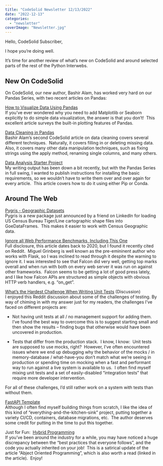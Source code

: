 ```yaml
---
title: "CodeSolid Newsletter 12/13/2022"
date: "2022-12-13"
categories: 
  - "newsletter"
coverImage: "Newsletter.jpg"
---
```


Hello, CodeSolid Subscriber,

I hope you’re doing well.

It’s time for another review of what’s new on CodeSolid and around selected parts of the rest of the Python Interwebs.

## New On CodeSolid

On CodeSolid, our new author, Bashir Alam, has worked very hard on our Pandas Series, with two recent articles on Pandas:

[How to Visualize Data Using Pandas](https://codesolid.com/how-to-visualize-data-using-pandas/)  
If you’ve ever wondered why you need to add Matplotlib or Seaborn explicitly to do simple data visualization, the answer is that you don’t!  This excellent article surveys the built-in plotting features of Pandas.  

[Data Cleaning in Pandas](https://codesolid.com/data-cleaning-in-pandas/)  
Bashir Alam’s second CodeSolid article on data cleaning covers several different techniques.  Naturally, it covers filling in or deleting missing data.  Also, it covers many other data manipulation techniques, such as fixing strings using the apply method, renaming single columns, and many others.

[Data Analysis Starter Project](https://codesolid.com/python-data-analysis-starter-project/)  
My writing output has been down a bit recently, but with the Pandas Series in full swing, I wanted to publish instructions for installing the basic requirements, so we wouldn’t have to write them over and over again for every article.  This article covers how to do it using either Pip or Conda.

## Around The Web

[Pygris - Geographic Datasets](https://walker-data.com/pygris/)  
Pygris is a new package just announced by a friend on LinkedIn for loading US Census Bureau Tiger/Line cartographic shape files into GoeDataFrames.  This makes it easier to work with Census Geographic data.

[Ignore all Web Performance Benchmarks, Including This One](https://blog.miguelgrinberg.com/post/ignore-all-web-performance-benchmarks-including-this-one)  
Full disclosure, this article dates back to 2020, but I found it recently cited on Reddit.  Miguel Grinberg is well known as the pre-emininent author who works with Flask, so I was inclined to read through it despite the warning to ignore it. I was interested to see that Falcon did very well, getting top marks overall and when run with both on every web server it was run on against other frameworks.  Falcon seems to be getting a lot of good press lately, and I like how Falcon APIs are structured as simple objects with obvious HTTP verb handlers, e.g. “on\_get”.

[What’s the Hardest Challenge When Writing Unit Tests](https://www.reddit.com/r/Python/comments/zckje7/what_is_the_hardest_challenge_when_writing_unit/) (Discussion)  
I enjoyed this Reddit discussion about some of the challenges of testing. By way of chiming in with my answer just for my readers, the challenges I’ve faced on different projects are:  

- Not having unit tests at all / no management support for adding them.  I’ve found the best way to overcome this is to suggest starting small and then show the results – finding bugs that otherwise would have been uncovered in production.

- Tests that differ from the production stack.  I know, I know:  Unit tests are supposed to use mocks, right?  However, I’ve often encountered issues where we end up debugging why the behavior of the mocks / in memory-database / what-have-you don’t match what we’re seeing in production or spending time on mocking when a fast and performant way to run against a live system is available to us.  I often find myself mixing unit tests and a set of easily-disabled “integration tests” that require more developer intervention.

  
For all of these challenges, I’d still rather work on a system with tests than without them.

[FastAPI Template](https://bitestreams.com/blog/fastapi_template/)  
Although I often find myself building things from scratch, I like the idea of this kind of “everything-and-the-kitchen-sink” project, putting together a variety CI/CD, containers, database migrations, etc.  The author deserves some credit for putting in the time to put this together.

Just for Fun:  [Hybrid Programming](http://stupidpythonideas.blogspot.com/2018/04/hybrid-programming.html)  
If you’ve been around the industry for a while, you may have noticed a huge discrepancy between the “best practices that everyone follows”, and the code you actually inherited on your job!  This is a satirical update of the article “Abject Oriented Programming”, which is also worth a read (linked in the article).  Enjoy!

